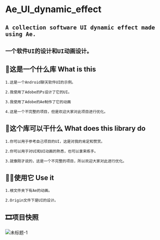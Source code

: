# Ae_UI_dynamic_effect

##   `A collection software UI dynamic effect made using Ae.`

##   `一个软件UI的设计和UI动画设计。`

## 💭这是一个什么库 What is this

```
1.这是一个Android聊天软件UI的示例。

2.我使用了Adobe的Ps设计了它的UI。

3.我使用了Adobe的Ae制作了它的动画

4.这是一个不完整的项目，但是欢迎大家对此项目进行优化。
```

## 🤷这个库可以干什么 What does this library do

```
1.你可以用于参考自己项目的UI，这是对我的肯定和赞赏。

2.你可以用于对UI和UI动画的熟悉，也可以拿来练手。

3.就像刚才说的，这是一个不完整的项目，所以欢迎大家对此进行优化。
```

## 👩‍💻使用它 Use it

```
1.根文件夹下有Ae的动画。

2.Origin文件下是UI的设计。
```

## 🎞️项目快照
![未标题-1](https://github.com/28778/Ae_UI_dynamic_effect/assets/31039562/db551e07-f7b9-46d4-9d6c-32a343cbf4d9)
